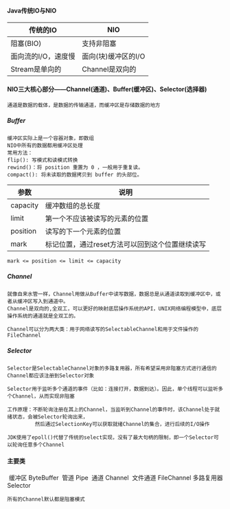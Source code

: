 #### Java传统IO与NIO

| 传统的IO            | NIO             |
| ------------------- | --------------- |
| 阻塞(BIO)           | 支持非阻塞      |
| 面向流的I/O，速度慢 | 面向(块)缓冲区的I/O |
| Stream是单向的      | Channel是双向的 |

#### NIO三大核心部分——Channel(通道)、Buffer(缓冲区)、Selector(选择器)

    通道是数据的载体，是数据的传输通道，而缓冲区是存储数据的地方

##### Buffer
    缓冲区实际上是一个容器对象，即数组
    NIO中所有的数据都用缓冲区处理
    常用方法：
    flip(): 写模式和读模式转换
    rewind()：将 position 重置为 0 ，一般用于重复读。
    compact(): 将未读取的数据拷贝到 buffer 的头部位。

| 参数     | 说明                                            |
| -------- | ----------------------------------------------- |
| capacity | 缓冲数组的总长度                                |
| limit    | 第一个不应该被读写的元素的位置                  |
| position | 读写的下一个元素的位置                          |
| mark     | 标记位置，通过reset方法可以回到这个位置继续读写 |

```
mark <= position <= limit <= capacity
```

##### Channel

    就像自来水管一样，Channel用做从Buffer中读写数据，数据总是从通道读取到缓冲区中，或者从缓冲区写入到通道中。
    Channel是双向的,全双工，可以更好的映射底层操作系统的API，UNIX网络编程模型中，底层操作系统的通道就是全双工的。
    
    Channel可以分为两大类：用于网络读写的SelectableChannel和用于文件操作的FileChannel

##### Selector
    Selector是SelectableChannel对象的多路复用器，所有希望采用非阻塞方式进行通信的Channel都应该注册到Selector对象
    
    Selector用于监听多个通道的事件（比如：连接打开，数据到达）。因此，单个线程可以监听多个Channel，从而实现非阻塞
    
    工作原理：不断轮询注册在其上的Channel，当监听到Channel的事件时，该Channel处于就绪状态，会被Selector轮询出来，
             然后通过SelectionKey可以获取就绪Channel的集合，进行后续的I/O操作
             
    JDK使用了epoll()代替了传统的select实现，没有了最大句柄的限制，即一个Selector可以轮询任意多个Channel

#### 主要类

​    缓冲区 ByteBuffer
​    管道   Pipe
​    通道   Channel
​    文件通道  FileChannel
​    多路复用器 Selector

    所有的Channel默认都是阻塞模式





​	

